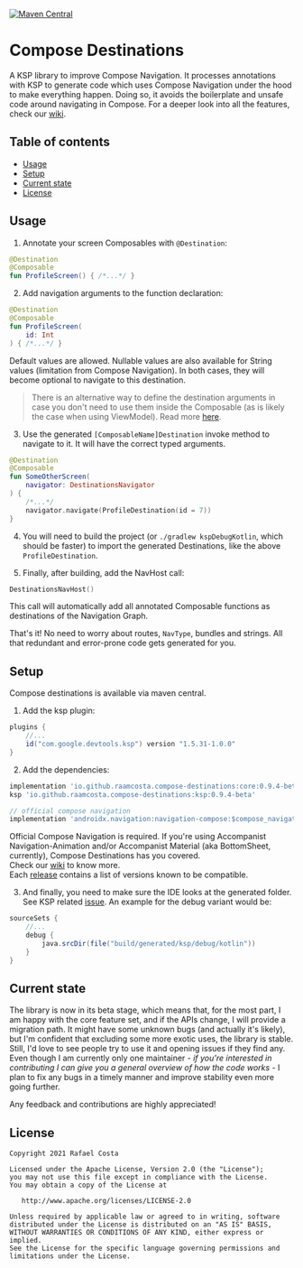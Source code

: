 [![Maven Central](https://maven-badges.herokuapp.com/maven-central/io.github.raamcosta.compose-destinations/core/badge.svg)](https://maven-badges.herokuapp.com/maven-central/io.github.raamcosta.compose-destinations/core)

# Compose Destinations

A KSP library to improve Compose Navigation. It processes annotations with KSP to generate code which uses
Compose Navigation under the hood to make everything happen. 
Doing so, it avoids the boilerplate and unsafe code around navigating in Compose.
For a deeper look into all the features, check our [wiki](https://github.com/raamcosta/compose-destinations/wiki).

## Table of contents

* [Usage](#usage)
* [Setup](#setup)
* [Current state](#current-state)
* [License](#license)

## Usage

1. Annotate your screen Composables with `@Destination`:

```kotlin
@Destination
@Composable
fun ProfileScreen() { /*...*/ }
```

2. Add navigation arguments to the function declaration:

```kotlin
@Destination
@Composable
fun ProfileScreen(
    id: Int
) { /*...*/ }
```
Default values are allowed. Nullable values are also available for String values (limitation 
from Compose Navigation).
In both cases, they will become optional to navigate to this destination.

> There is an alternative way to define the destination arguments in case you don't need to use them
inside the Composable (as is likely the case when using ViewModel). Read more [here](https://github.com/raamcosta/compose-destinations/wiki/Navigation#defining-navigation-arguments).

3. Use the generated `[ComposableName]Destination` invoke method to navigate to it. It will
have the correct typed arguments.

```kotlin
@Destination
@Composable
fun SomeOtherScreen(
    navigator: DestinationsNavigator
) {
    /*...*/
    navigator.navigate(ProfileDestination(id = 7))
}
```
4. You will need to build the project (or `./gradlew kspDebugKotlin`, which should be faster) to import
the generated Destinations, like the above `ProfileDestination`.

5. Finally, after building, add the NavHost call:

```kotlin
DestinationsNavHost()
```
This call will automatically add all annotated Composable functions as destinations of the Navigation Graph.

That's it! No need to worry about routes, `NavType`, bundles and strings. All that redundant and
error-prone code gets generated for you.

## Setup

Compose destinations is available via maven central.

1. Add the ksp plugin:
```gradle
plugins {
    //...
    id("com.google.devtools.ksp") version "1.5.31-1.0.0"
}
```

2. Add the dependencies:
```gradle
implementation 'io.github.raamcosta.compose-destinations:core:0.9.4-beta'
ksp 'io.github.raamcosta.compose-destinations:ksp:0.9.4-beta'

// official compose navigation
implementation 'androidx.navigation:navigation-compose:$compose_navigation_version'
```
Official Compose Navigation is required.
If you're using Accompanist Navigation-Animation and/or
Accompanist Material (aka BottomSheet, currently), Compose Destinations has you covered. <br/>
Check our [wiki](https://github.com/raamcosta/compose-destinations/wiki) to know more. <br/>
Each [release](https://github.com/raamcosta/compose-destinations/releases) contains a list of 
versions known to be compatible.

3. And finally, you need to make sure the IDE looks at the generated folder.
See KSP related [issue](https://github.com/google/ksp/issues/37).
An example for the debug variant would be:
```gradle
sourceSets {
    //...
    debug {
        java.srcDir(file("build/generated/ksp/debug/kotlin"))
    }
}
```

## Current state

The library is now in its beta stage, which means that, for the most part, I am happy
with the core feature set, and if the APIs change, I will provide a migration path.
It might have some unknown bugs (and actually it's likely), but I'm confident that 
excluding some more exotic uses, the library is stable.
Still, I'd love to see people try to use it and opening issues if they find any.
Even though I am currently only one maintainer - _if you're interested in contributing
I can give you a general overview of how the code works_ - I plan to fix any bugs in
a timely manner and improve stability even more going further.

Any feedback and contributions are highly appreciated!

## License

    Copyright 2021 Rafael Costa

    Licensed under the Apache License, Version 2.0 (the "License");
    you may not use this file except in compliance with the License.
    You may obtain a copy of the License at

       http://www.apache.org/licenses/LICENSE-2.0

    Unless required by applicable law or agreed to in writing, software
    distributed under the License is distributed on an "AS IS" BASIS,
    WITHOUT WARRANTIES OR CONDITIONS OF ANY KIND, either express or implied.
    See the License for the specific language governing permissions and
    limitations under the License.

